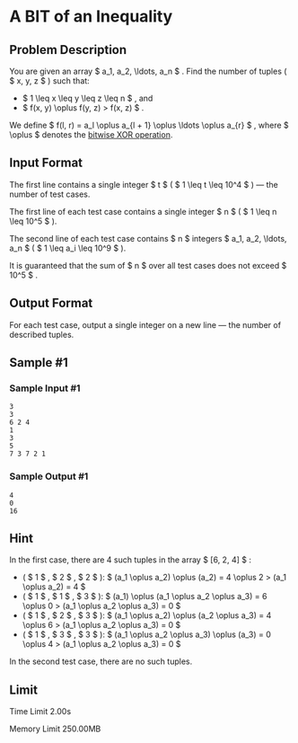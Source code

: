 # A BIT of an Inequality

## Problem Description

You are given an array $ a_1, a_2, \ldots, a_n $ . Find the number of tuples ( $ x, y, z $ ) such that:

- $ 1 \leq x \leq y \leq z \leq n $ , and
- $ f(x, y) \oplus f(y, z) > f(x, z) $ .

We define $ f(l, r) = a_l \oplus a_{l + 1} \oplus \ldots \oplus a_{r} $ , where $ \oplus $ denotes the [bitwise XOR operation](https://en.wikipedia.org/wiki/Bitwise_operation#XOR).

## Input Format

The first line contains a single integer $ t $ ( $ 1 \leq t \leq 10^4 $ ) — the number of test cases.

The first line of each test case contains a single integer $ n $ ( $ 1 \leq n \leq 10^5 $ ).

The second line of each test case contains $ n $ integers $ a_1, a_2, \ldots, a_n $ ( $ 1 \leq a_i \leq 10^9 $ ).

It is guaranteed that the sum of $ n $ over all test cases does not exceed $ 10^5 $ .

## Output Format

For each test case, output a single integer on a new line — the number of described tuples.

## Sample #1

### Sample Input #1

```
3
3
6 2 4
1
3
5
7 3 7 2 1
```

### Sample Output #1

```
4
0
16
```

## Hint

In the first case, there are 4 such tuples in the array $ [6, 2, 4] $ :

- ( $ 1 $ , $ 2 $ , $ 2 $ ): $ (a_1 \oplus a_2) \oplus (a_2) = 4 \oplus 2 > (a_1 \oplus a_2) = 4 $
- ( $ 1 $ , $ 1 $ , $ 3 $ ): $ (a_1) \oplus (a_1 \oplus a_2 \oplus a_3) = 6 \oplus 0 > (a_1 \oplus a_2 \oplus a_3) = 0 $
- ( $ 1 $ , $ 2 $ , $ 3 $ ): $ (a_1 \oplus a_2) \oplus (a_2 \oplus a_3) = 4 \oplus 6 > (a_1 \oplus a_2 \oplus a_3) = 0 $
- ( $ 1 $ , $ 3 $ , $ 3 $ ): $ (a_1 \oplus a_2 \oplus a_3) \oplus (a_3) = 0 \oplus 4 > (a_1 \oplus a_2 \oplus a_3) = 0 $

In the second test case, there are no such tuples.

## Limit



Time Limit
2.00s

Memory Limit
250.00MB